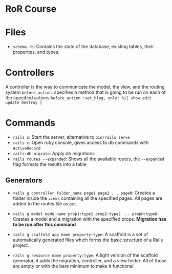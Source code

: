 # RoR Course

# Files

- `schema.rb`: Contains the state of the database, existing tables, their properties, and types.

# Controllers

A controller is the way to communicate the model, the view, and the routing system
`before_action`: specifies a method that is going to be run on each of the specified actions `before_action :set_blog, only: %i[ show edit update destroy ]`

# Commands

- `rails s`: Start the server, alternative to `bin/rails serve`
- `rails c`: Open ruby console, gives access to db commands with `ActiveRecord`
- `rails:db migrate`: Apply db migrations
- `rails routes --expanded`: Shows all the available routes, the `--expanded` flag formats the results into a table

## Generators

- `rails g controller folder_name page1 page2 ... pageN`: Creates a folder inside the `views` containing all the specified pages. All pages are added to the routes file as `get`.

- `rails g model mode_name prop1:type1 prop2:type2 ... propN:typeN`: Creates a model and a migration with the specified props. **Migration has to be run after this command**

- `rails g scaffold app_name property:type`: A scaffold is a set of automatically generated files which forms the basic structure of a Rails project.

- `rails g resource name property:type`: A light version of the scaffold generator, it adds the migration, controller, and a view folder. All of those are empty or with the bare minimum to make it functional
